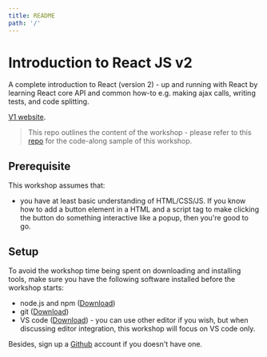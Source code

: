 ```yaml
---
title: README
path: '/'
---
```


# Introduction to React JS v2

A complete introduction to React (version 2) - up and running with React by learning React core API and common how-to e.g. making ajax calls, writing tests, and code splitting.

[V1 website][v1-website].

> This repo outlines the content of the workshop - please refer to this [repo][code-along-repo] for the code-along sample of this workshop.

## Prerequisite

This workshop assumes that:

- you have at least basic understanding of HTML/CSS/JS. If you know how to add a button element in a HTML and a script tag to make clicking the button do something interactive like a popup, then you're good to go.

## Setup

To avoid the workshop time being spent on downloading and installing tools, make sure you have the following software installed before the workshop starts:

- node.js and npm ([Download](https://nodejs.org/en/download/))
- git ([Download](https://git-scm.com/downloads))
- VS code ([Download](https://code.visualstudio.com/Download)) - you can use other editor if you wish, but when discussing editor integration, this workshop will focus on VS code only.

Besides, sign up a [Github] account if you doesn't have one.

[v1-website]: https://intro-to-react-js.netlify.com/
[code-along-repo]: https://github.com/malcolm-kee/react-movie-app
[github]: https://github.com/
